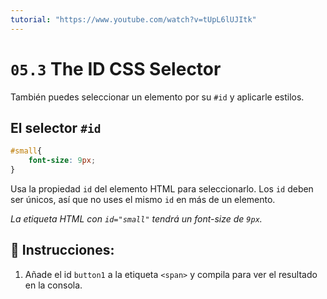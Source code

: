 ```yaml
---
tutorial: "https://www.youtube.com/watch?v=tUpL6lUJItk"
---
```



# `05.3` The ID CSS Selector

También puedes seleccionar un elemento por su `#id` y aplicarle estilos.

## El selector `#id` 

```css
#small{
    font-size: 9px;
}
```

Usa la propiedad `id` del elemento HTML para seleccionarlo. Los `id` deben ser únicos, así que no uses el mismo `id` en más de un elemento.

*La etiqueta HTML con `id="small"` tendrá un font-size de `9px`.*

## 📝 Instrucciones:

1. Añade el id `button1` a la etiqueta `<span>` y compila para ver el resultado en la consola.


